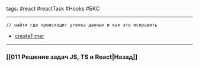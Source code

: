 tags: #react #reactTask #Hooks #БКС
____

```
// найти где происходит утечка данных и как это исправить
```

* [createTimer](https://codesandbox.io/s/react-timer-forked-s92jlw)


___
### [[011 Решение задач JS, TS и React|Назад]]